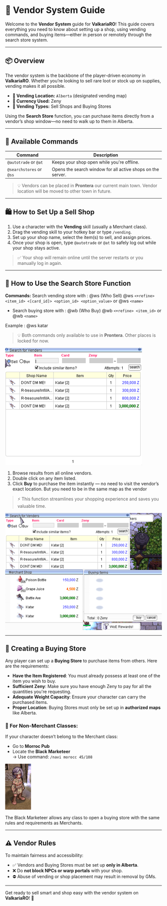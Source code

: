 # 🛒 Vendor System Guide

Welcome to the **Vendor System** guide for **ValkariaRO**! This guide covers everything you need to know about setting up a shop, using vending commands, and buying items—either in person or remotely through the search store system.

---

## 📦 Overview

The vendor system is the backbone of the player-driven economy in **ValkariaRO**. Whether you’re looking to sell rare loot or stock up on supplies, vending makes it all possible.

- **📍 Vending Location:** `Alberta` (designated vending map)
- **💸 Currency Used:** Zeny
- **🏪 Vending Types:** Sell Shops and Buying Stores

Using the **Search Store** function, you can purchase items directly from a vendor’s shop window—no need to walk up to them in Alberta.

---

## 🔧 Available Commands

| Command                   | Description                                                                 |
|----------------------------|-----------------------------------------------------------------------------|
| `@autotrade` or `@at`     | Keeps your shop open while you're offline.                                 |
| `@searchstores` or `@ss`  | Opens the search window for all active shops on the server.                 |

> 💡 Vendors can be placed in **Prontera** our current main town. Vendor location will be moved to other town in future.

---

## 🛍️ How to Set Up a Sell Shop

1. Use a character with the **Vending** skill (usually a Merchant class).
2. Drag the vending skill to your hotkey bar or type `/vending`.
3. Set up your shop name, select the item(s) to sell, and assign prices.
4. Once your shop is open, type `@autotrade` or `@at` to safely log out while your shop stays active.

> ✅ Your shop will remain online until the server restarts or you manually log in again.

---

## 🛒 How to Use the Search Store Function

**Commands:**
 Search vending store with : @ws (Who Sell)
@ws ```<+refine> <item_id> <[card_id]> <option_id> <option_value>``` or 
@ws ```<name>```

- Search buying store with : @wb (Who Buy)
@wb ```<+refine> <item_id>``` or 
@wb ```<name>```

Example : @ws katar

> 💡 Both commands only available to use in **Prontera**. Other places is locked for now.

![Searchstores Picture](assets/npc/seachstoreswindow.png)

1. Browse results from all online vendors.
2. Double click on any item listed.
3. Click **Buy** to purchase the item instantly — no need to visit the vendor’s exact location. But you need to be in the same map as the vendor

> ⚡ This function streamlines your shopping experience and saves you valuable time.

![Open Stores](assets/npc/openstores.png)


---

## 🤝 Creating a Buying Store

Any player can set up a **Buying Store** to purchase items from others. Here are the requirements:

- **Have the Item Registered**: You must already possess at least one of the item you wish to buy.
- **Sufficient Zeny**: Make sure you have enough Zeny to pay for all the quantities you're requesting.
- **Adequate Weight Capacity**: Ensure your character can carry the purchased items.
- **Proper Location**: Buying Stores must only be set up in **authorized maps** like Alberta.

### 🧍 For Non-Merchant Classes:

If your character doesn’t belong to the Merchant class:

- Go to **Morroc Pub**
- Locate the **Black Marketeer**  
  → Use command: `/navi morocc 45/108`

![Black Marketeer](assets/npc/blackmarketeer.png)

The Black Marketeer allows any class to open a buying store with the same rules and requirements as Merchants.

---

## ⚠️ Vendor Rules

To maintain fairness and accessibility:

- ✅ Vendors and Buying Stores must be set up **only in Alberta**.
- ❌ Do **not block NPCs or warp portals** with your shop.
- ⛔ Abuse of vending or shop placement may result in removal by GMs.

---

Get ready to sell smart and shop easy with the vendor system on **ValkariaRO**! 🧺
